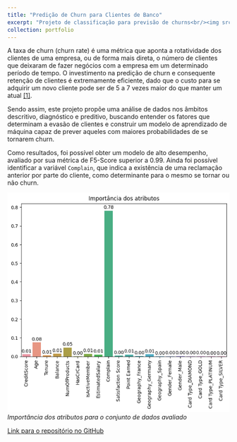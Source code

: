 ```yaml
---
title: "Predição de Churn para Clientes de Banco"
excerpt: "Projeto de classificação para previsão de churns<br/><img src='/images/bank-customer-churn.jpg'>"
collection: portfolio
---
```


A taxa de churn (churn rate) é uma métrica que aponta a rotatividade dos clientes de uma empresa, ou de forma mais direta, o número de clientes que deixaram de fazer negócios com a empresa em um determinado período de tempo. O investimento na predição de churn e consequente retenção de clientes é extremamente eficiente, dado que o custo para se adquirir um novo cliente pode ser de 5 a 7 vezes maior do que manter um atual [[1]](https://jrs.digital/conquistar-um-novo-cliente-custa-entre-5-a-7-vezes-mais-que-manter-um-atual/).

Sendo assim, este projeto propõe uma análise de dados nos âmbitos descritivo, diagnóstico e preditivo, buscando entender os fatores que determinam a evasão de clientes e construir um modelo de aprendizado de máquina capaz de prever aqueles com maiores probabilidades de se tornarem churn.

Como resultados, foi possível obter um modelo de alto desempenho, avaliado por sua métrica de F5-Score superior a 0.99. Ainda foi possível identificar a variável `Complain`, que indica a existência de uma reclamação anterior por parte do cliente, como determinante para o mesmo se tornar ou não churn.

![bank-customer-churn](/images/bank-customer-churn-picture-1.png)
*Importância dos atributos para o conjunto de dados avaliado*

[Link para o repositório no GitHub](https://github.com/lcfdiniz/puc-rio/tree/main/bank-customer-churn)
